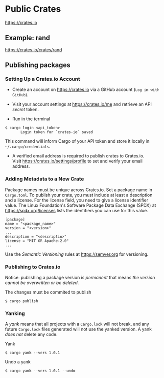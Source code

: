 # Public Crates

https://crates.io

## Example: rand

https://crates.io/crates/rand

## Publishing packages

### Setting Up a Crates.io Account

- Create an account on https://crates.io via a GitHub account (`Log in with GitHub`).

- Visit your account settings at https://crates.io/me and retrieve an API *secret* token.

- Run in the terminal
```unix
$ cargo login <api_token>
       Login token for `crates-io` saved
```
This command will inform Cargo of your API token and store it locally in `~/.cargo/credentials`.

- A verified email address is required to publish crates to Crates.io.  
Visit https://crates.io/settings/profile to set and verify your email address.

### Adding Metadata to a New Crate

Package names must be unique across Crates.io.
Set a package name in `Cargo.toml`. 
To publish your crate, you must include at least a description and a license.
For the license field, you need to give a license identifier value.
The Linux Foundation's Software Package Data Exchange (SPDX) at https://spdx.org/licenses 
lists the identifiers you can use for this value.
```unix
[package]
name = "<package_name>"
version = "<version>"
...
description = "<descriptio>"
license = "MIT OR Apache-2.0"
...
```
Use the *Semantic Versioning* rules at https://semver.org for versioning.

### Publishing to Crates.io

Notice: publishing a package version is *permanent* that means
*the version cannot be overwritten or be deleted*.

The changes must be commited to publish
```unix
$ cargo publish
```

### Yanking

A *yank* means that all projects with a `Cargo.lock` will not break, 
and any future `Cargo.lock` files generated will not use the yanked version.
A yank *does not* delete any code.

Yank
```unix
$ cargo yank --vers 1.0.1
```

Undo a yank
```unix
$ cargo yank --vers 1.0.1 --undo
```

